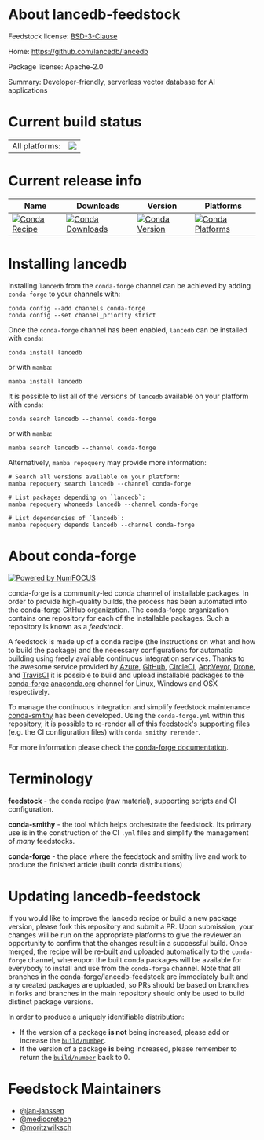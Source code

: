 About lancedb-feedstock
=======================

Feedstock license: [BSD-3-Clause](https://github.com/conda-forge/lancedb-feedstock/blob/main/LICENSE.txt)

Home: https://github.com/lancedb/lancedb

Package license: Apache-2.0

Summary: Developer-friendly, serverless vector database for AI applications

Current build status
====================


<table><tr><td>All platforms:</td>
    <td>
      <a href="https://dev.azure.com/conda-forge/feedstock-builds/_build/latest?definitionId=21653&branchName=main">
        <img src="https://dev.azure.com/conda-forge/feedstock-builds/_apis/build/status/lancedb-feedstock?branchName=main">
      </a>
    </td>
  </tr>
</table>

Current release info
====================

| Name | Downloads | Version | Platforms |
| --- | --- | --- | --- |
| [![Conda Recipe](https://img.shields.io/badge/recipe-lancedb-green.svg)](https://anaconda.org/conda-forge/lancedb) | [![Conda Downloads](https://img.shields.io/conda/dn/conda-forge/lancedb.svg)](https://anaconda.org/conda-forge/lancedb) | [![Conda Version](https://img.shields.io/conda/vn/conda-forge/lancedb.svg)](https://anaconda.org/conda-forge/lancedb) | [![Conda Platforms](https://img.shields.io/conda/pn/conda-forge/lancedb.svg)](https://anaconda.org/conda-forge/lancedb) |

Installing lancedb
==================

Installing `lancedb` from the `conda-forge` channel can be achieved by adding `conda-forge` to your channels with:

```
conda config --add channels conda-forge
conda config --set channel_priority strict
```

Once the `conda-forge` channel has been enabled, `lancedb` can be installed with `conda`:

```
conda install lancedb
```

or with `mamba`:

```
mamba install lancedb
```

It is possible to list all of the versions of `lancedb` available on your platform with `conda`:

```
conda search lancedb --channel conda-forge
```

or with `mamba`:

```
mamba search lancedb --channel conda-forge
```

Alternatively, `mamba repoquery` may provide more information:

```
# Search all versions available on your platform:
mamba repoquery search lancedb --channel conda-forge

# List packages depending on `lancedb`:
mamba repoquery whoneeds lancedb --channel conda-forge

# List dependencies of `lancedb`:
mamba repoquery depends lancedb --channel conda-forge
```


About conda-forge
=================

[![Powered by
NumFOCUS](https://img.shields.io/badge/powered%20by-NumFOCUS-orange.svg?style=flat&colorA=E1523D&colorB=007D8A)](https://numfocus.org)

conda-forge is a community-led conda channel of installable packages.
In order to provide high-quality builds, the process has been automated into the
conda-forge GitHub organization. The conda-forge organization contains one repository
for each of the installable packages. Such a repository is known as a *feedstock*.

A feedstock is made up of a conda recipe (the instructions on what and how to build
the package) and the necessary configurations for automatic building using freely
available continuous integration services. Thanks to the awesome service provided by
[Azure](https://azure.microsoft.com/en-us/services/devops/), [GitHub](https://github.com/),
[CircleCI](https://circleci.com/), [AppVeyor](https://www.appveyor.com/),
[Drone](https://cloud.drone.io/welcome), and [TravisCI](https://travis-ci.com/)
it is possible to build and upload installable packages to the
[conda-forge](https://anaconda.org/conda-forge) [anaconda.org](https://anaconda.org/)
channel for Linux, Windows and OSX respectively.

To manage the continuous integration and simplify feedstock maintenance
[conda-smithy](https://github.com/conda-forge/conda-smithy) has been developed.
Using the ``conda-forge.yml`` within this repository, it is possible to re-render all of
this feedstock's supporting files (e.g. the CI configuration files) with ``conda smithy rerender``.

For more information please check the [conda-forge documentation](https://conda-forge.org/docs/).

Terminology
===========

**feedstock** - the conda recipe (raw material), supporting scripts and CI configuration.

**conda-smithy** - the tool which helps orchestrate the feedstock.
                   Its primary use is in the construction of the CI ``.yml`` files
                   and simplify the management of *many* feedstocks.

**conda-forge** - the place where the feedstock and smithy live and work to
                  produce the finished article (built conda distributions)


Updating lancedb-feedstock
==========================

If you would like to improve the lancedb recipe or build a new
package version, please fork this repository and submit a PR. Upon submission,
your changes will be run on the appropriate platforms to give the reviewer an
opportunity to confirm that the changes result in a successful build. Once
merged, the recipe will be re-built and uploaded automatically to the
`conda-forge` channel, whereupon the built conda packages will be available for
everybody to install and use from the `conda-forge` channel.
Note that all branches in the conda-forge/lancedb-feedstock are
immediately built and any created packages are uploaded, so PRs should be based
on branches in forks and branches in the main repository should only be used to
build distinct package versions.

In order to produce a uniquely identifiable distribution:
 * If the version of a package **is not** being increased, please add or increase
   the [``build/number``](https://docs.conda.io/projects/conda-build/en/latest/resources/define-metadata.html#build-number-and-string).
 * If the version of a package **is** being increased, please remember to return
   the [``build/number``](https://docs.conda.io/projects/conda-build/en/latest/resources/define-metadata.html#build-number-and-string)
   back to 0.

Feedstock Maintainers
=====================

* [@jan-janssen](https://github.com/jan-janssen/)
* [@mediocretech](https://github.com/mediocretech/)
* [@moritzwilksch](https://github.com/moritzwilksch/)

